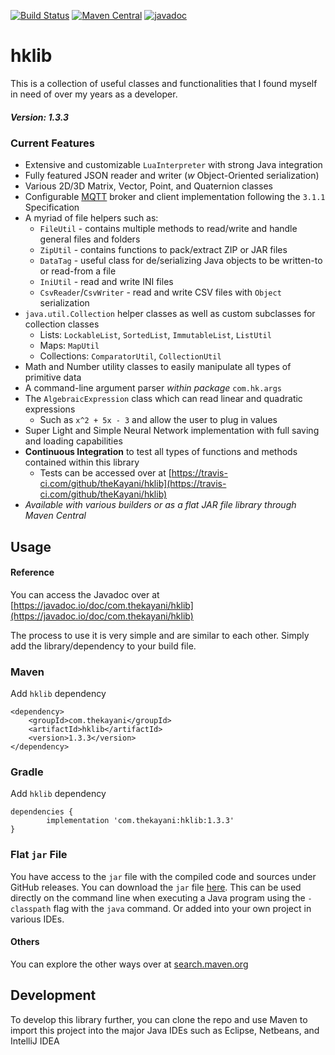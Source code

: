 [![Build Status](https://travis-ci.com/theKayani/hklib.svg?branch=main)](https://travis-ci.com/github/theKayani/hklib)
[![Maven Central](https://img.shields.io/maven-central/v/com.thekayani/hklib.svg?label=Maven%20Central)](https://mvnrepository.com/artifact/com.thekayani/hklib)
[![javadoc](https://javadoc.io/badge2/com.thekayani/hklib/javadoc.svg)](https://javadoc.io/doc/com.thekayani/hklib)


# hklib

This is a collection of useful classes and functionalities that I found myself in need of over my years as a developer.

##### Version: 1.3.3

### Current Features
 - Extensive and customizable `LuaInterpreter` with strong Java integration
 - Fully featured JSON reader and writer (_w_ Object-Oriented serialization)
 - Various 2D/3D Matrix, Vector, Point, and Quaternion classes
 - Configurable [MQTT](https://mqtt.org/) broker and client implementation following the `3.1.1` Specification
 - A myriad of file helpers such as:
   - `FileUtil` - contains multiple methods to read/write and handle general files and folders
   - `ZipUtil` - contains functions to pack/extract ZIP or JAR files
   - `DataTag` - useful class for de/serializing Java objects to be written-to or read-from a file
   - `IniUtil` - read and write INI files
   - `CsvReader`/`CsvWriter` - read and write CSV files with `Object` serialization
 - `java.util.Collection` helper classes as well as custom subclasses for collection classes
   - Lists: `LockableList`, `SortedList`, `ImmutableList`, `ListUtil`
   - Maps: `MapUtil`
   - Collections: `ComparatorUtil`, `CollectionUtil`
 - Math and Number utility classes to easily manipulate all types of primitive data
 - A command-line argument parser _within package_ `com.hk.args`
 - The `AlgebraicExpression` class which can read linear and quadratic expressions
   - Such as `x^2 + 5x - 3` and allow the user to plug in values
 - Super Light and Simple Neural Network implementation with full saving and loading capabilities
 - **Continuous Integration** to test all types of functions and methods contained within this library
   - Tests can be accessed over at [https://travis-ci.com/github/theKayani/hklib](https://travis-ci.com/github/theKayani/hklib)
 - _Available with various builders or as a flat JAR file library through Maven Central_

## Usage

#### Reference
You can access the Javadoc over at [https://javadoc.io/doc/com.thekayani/hklib](https://javadoc.io/doc/com.thekayani/hklib)

The process to use it is very simple and are similar to each other.
Simply add the library/dependency to your build file.

### Maven
Add `hklib` dependency

    <dependency>
        <groupId>com.thekayani</groupId>
        <artifactId>hklib</artifactId>
        <version>1.3.3</version>
    </dependency>

### Gradle
Add `hklib` dependency

    dependencies {
	        implementation 'com.thekayani:hklib:1.3.3'
	}

### Flat `jar` File
You have access to the `jar` file with the compiled code and sources under GitHub releases.
You can download the `jar` file [here](https://search.maven.org/artifact/com.thekayani/hklib).
This can be used directly on the command line when executing a Java program using
the `-classpath` flag with the `java` command. Or added into your own project in various
IDEs.

#### Others
You can explore the other ways over at [search.maven.org](https://search.maven.org/artifact/com.thekayani/hklib)

## Development

To develop this library further, you can clone the repo and use Maven to
import this project into the major Java IDEs such as Eclipse, Netbeans, and IntelliJ IDEA
